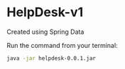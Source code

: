 # HelpDesk-v1
Created using Spring Data

Run the command from your terminal:
```sh
java -jar helpdesk-0.0.1.jar
```
